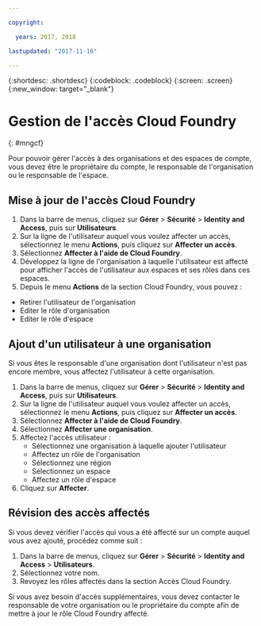 ```yaml
---

copyright:

  years: 2017, 2018

lastupdated: "2017-11-16"

---
```


{:shortdesc: .shortdesc}
{:codeblock: .codeblock}
{:screen: .screen}
{:new_window: target="_blank"}

# Gestion de l'accès Cloud Foundry
{: #mngcf}

Pour pouvoir gérer l'accès à des organisations et des espaces de compte, vous devez être le propriétaire du compte, le responsable de l'organisation ou le responsable de l'espace.

## Mise à jour de l'accès Cloud Foundry

1. Dans la barre de menus, cliquez sur **Gérer** &gt; **Sécurité** &gt; **Identity and Access**, puis sur **Utilisateurs**.
2. Sur la ligne de l'utilisateur auquel vous voulez affecter un accès, sélectionnez le menu **Actions**, puis cliquez sur **Affecter un accès**.
3. Sélectionnez **Affecter à l'aide de Cloud Foundry**.
4. Développez la ligne de l'organisation à laquelle l'utilisateur est affecté pour afficher l'accès de l'utilisateur aux espaces et ses rôles dans ces espaces.
5. Depuis le menu **Actions** de la section Cloud Foundry, vous pouvez :

  * Retirer l'utilisateur de l'organisation
  * Editer le rôle d'organisation
  * Editer le rôle d'espace

## Ajout d'un utilisateur à une organisation

Si vous êtes le responsable d'une organisation dont l'utilisateur n'est pas encore membre, vous affectez l'utilisateur à cette organisation.

1. Dans la barre de menus, cliquez sur **Gérer** &gt; **Sécurité** &gt; **Identity and Access**, puis sur **Utilisateurs**.
2. Sur la ligne de l'utilisateur auquel vous voulez affecter un accès, sélectionnez le menu **Actions**, puis cliquez sur **Affecter un accès**.
3. Sélectionnez **Affecter à l'aide de Cloud Foundry**.
4. Sélectionnez **Affecter une organisation**.
5. Affectez l'accès utilisateur :
   * Sélectionnez une organisation à laquelle ajouter l'utilisateur
   * Affectez un rôle de l'organisation
   * Sélectionnez une région
   * Sélectionnez un espace
   * Affectez un rôle d'espace
6. Cliquez sur **Affecter**.

## Révision des accès affectés

Si vous devez vérifier l'accès qui vous a été affecté sur un compte auquel vous avez ajouté, procédez comme suit :

1. Dans la barre de menus, cliquez sur **Gérer** &gt; **Sécurité** &gt; **Identity and Access** &gt; **Utilisateurs**.
2. Sélectionnez votre nom.
3. Revoyez les rôles affectés dans la section Accès Cloud Foundry.

Si vous avez besoin d'accès supplémentaires, vous devez contacter le responsable de votre organisation ou le propriétaire du compte afin de mettre à jour le rôle Cloud Foundry affecté.
